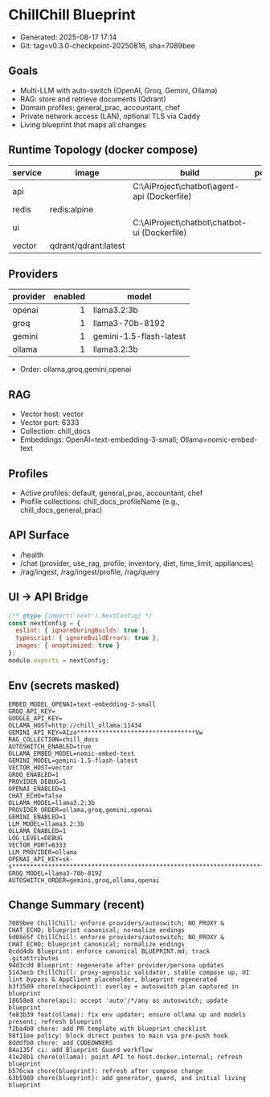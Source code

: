 # ChillChill Blueprint

- Generated: 2025-08-17 17:14
- Git: tag=v0.3.0-checkpoint-20250816, sha=7089bee

## Goals
- Multi-LLM with auto-switch (OpenAI, Groq, Gemini, Ollama)
- RAG: store and retrieve documents (Qdrant)
- Domain profiles: general_prac, accountant, chef
- Private network access (LAN), optional TLS via Caddy
- Living blueprint that maps all changes

## Runtime Topology (docker compose)

| service | image | build | ports |
|---|---|---|---|
| api |  | C:\AiProject\chatbot\agent-api (Dockerfile) |  |
| redis | redis:alpine |  |  |
| ui |  | C:\AiProject\chatbot\chatbot-ui (Dockerfile) |  |
| vector | qdrant/qdrant:latest |  |  |

## Providers
| provider | enabled | model |
|---|---:|---|
| openai | 1 | llama3.2:3b |
| groq | 1 | llama3-70b-8192 |
| gemini | 1 | gemini-1.5-flash-latest |
| ollama | 1 | llama3.2:3b |

- Order: ollama,groq,gemini,openai

## RAG
- Vector host: vector
- Vector port: 6333
- Collection: chill_docs
- Embeddings: OpenAI=text-embedding-3-small; Ollama=nomic-embed-text

## Profiles
- Active profiles: default, general_prac, accountant, chef
- Profile collections: chill_docs_profileName (e.g., chill_docs_general_prac)

## API Surface
- /health
- /chat (provider, use_rag, profile, inventory, diet, time_limit, appliances)
- /rag/ingest, /rag/ingest/profile, /rag/query

## UI → API Bridge
```js
/** @type {import('next').NextConfig} */
const nextConfig = {
  eslint: { ignoreDuringBuilds: true },
  typescript: { ignoreBuildErrors: true },
  images: { unoptimized: true }
};
module.exports = nextConfig;

```

## Env (secrets masked)
```
EMBED_MODEL_OPENAI=text-embedding-3-small
GROQ_API_KEY=
GOOGLE_API_KEY=
OLLAMA_HOST=http://chill_ollama:11434
GEMINI_API_KEY=AIza*********************************Vw
RAG_COLLECTION=chill_docs
AUTOSWITCH_ENABLED=true
OLLAMA_EMBED_MODEL=nomic-embed-text
GEMINI_MODEL=gemini-1.5-flash-latest
VECTOR_HOST=vector
GROQ_ENABLED=1
PROVIDER_DEBUG=1
OPENAI_ENABLED=1
CHAT_ECHO=false
OLLAMA_MODEL=llama3.2:3b
PROVIDER_ORDER=ollama,groq,gemini,openai
GEMINI_ENABLED=1
LLM_MODEL=llama3.2:3b
OLLAMA_ENABLED=1
LOG_LEVEL=DEBUG
VECTOR_PORT=6333
LLM_PROVIDER=ollama
OPENAI_API_KEY=sk-s*****************************************************************************************************************************************************************AA
GROQ_MODEL=llama3-70b-8192
AUTOSWITCH_ORDER=gemini,groq,ollama,openai
```

## Change Summary (recent)
```
7089bee ChillChill: enforce providers/autoswitch; NO_PROXY & CHAT_ECHO; blueprint canonical; normalize endings
5d08e5f ChillChill: enforce providers/autoswitch; NO_PROXY & CHAT_ECHO; blueprint canonical; normalize endings
0cdd4db Blueprint: enforce canonical BLUEPRINT.md; track .gitattributes
94d3cdd Blueprint: regenerate after provider/persona updates
5143ecb ChillChill: proxy-agnostic validator, stable compose up, UI lint bypass & AppClient placeholder, blueprint regenerated
b3f3509 chore(checkpoint): overlay + autoswitch plan captured in blueprint
18658e8 chore(api): accept 'auto'/*/any as autoswitch; update blueprint
fe83b39 feat(ollama): fix env updater; ensure ollama up and models present; refresh blueprint
f2ba4b0 chore: add PR template with blueprint checklist
58f11ee policy: block direct pushes to main via pre-push hook
8dddfb0 chore: add CODEOWNERS
84a135f ci: add Blueprint Guard workflow
41e28b1 chore(ollama): point API to host.docker.internal; refresh blueprint
b576caa chore(blueprint): refresh after compose change
63b5980 chore(blueprint): add generator, guard, and initial living blueprint
```

